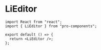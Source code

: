# LiEditor

```tsx
import React from "react";
import { LiEditor } from "pro-components";

export default () => {
  return <LiEditor />;
};
```
